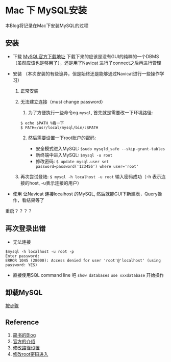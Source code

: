 # Mac 下 MySQL安装
本Blog将记录在Mac下安装MySQL的过程

## 安装
* 下载
[MySQL官方下载地址](http://dev.mysql.com/downloads/mysql/)
	下载下来的应该是没有GUI的纯粹的一个DBMS（虽然应该也是够用了），还是用了Navicat 进行了connect之后再进行管理

* 安装 （本次安装的有些诡异，但是始终还是能够通过Navicat进行一些操作学习）
	1. 正常安装 
	2. 无法建立连接（must change password）

		1. 为了方便执行一些命令eg.`mysql`, 首先就是需要改一下环境路径:
		```
		$ echo $PATH %看一下
		$ PATH=/usr/local/mysql/bin/:$PATH
		```
		2. 然后需要设置一下root账户的密码:

			* 安全模式进入MySQL: `$sudo mysqld_safe --skip-grant-tables`
			* 新终端中进入MySQL: `$mysql -u root`
			* 修改密码: `$ update mysql.user set password=password('123456') where user='root'`

	3. 再次尝试登陆: `$ mysql -h localhost -u root` 输入密码成功（-h 表示连接的host, -u表示连接的用户）

* 使用
让Navicat 连接localhost 的MySQL, 然后就能GUI下新建表，Query操作，看结果等了

重启？？？？
## 再次登录出错
* 无法连接
```
$mysql -h localhost -u root -p
Enter password: 
ERROR 1045 (28000): Access denied for user 'root'@'localhost' (using password: YES)
```
 * 直接使用SQL command line 吧
 `show databases`
 `use xxxdatabase`
 开始操作

## 卸载MySQL 
[按步骤](http://www.cnblogs.com/yjmyzz/p/4558389.html)

## Reference
1. [简书的Blog](http://www.jianshu.com/p/fb695223d1a9)
2. [官方的介绍](http://dev.mysql.com/doc/refman/5.7/en/connecting-disconnecting.html)
3. [修改路径设置](https://site.douban.com/129642/widget/notes/5513129/note/382967975/)
4. [修改root密码进入](http://jacob110.github.io/2015/10/13/mac-os-install-mysql5-7/)